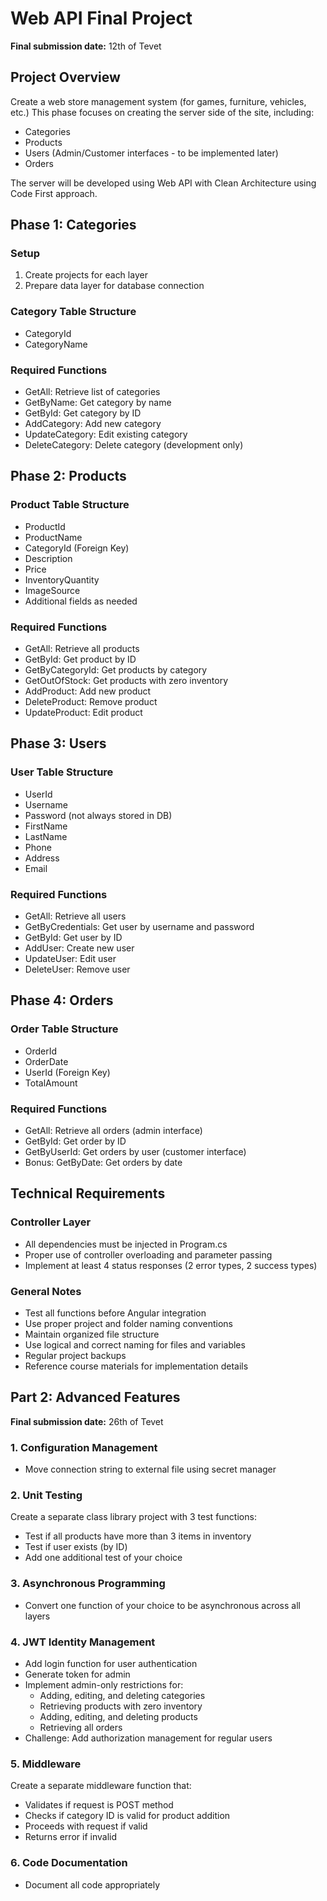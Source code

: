 # Web API Final Project

**Final submission date:** 12th of Tevet

## Project Overview
Create a web store management system (for games, furniture, vehicles, etc.)
This phase focuses on creating the server side of the site, including:
- Categories
- Products
- Users (Admin/Customer interfaces - to be implemented later)
- Orders

The server will be developed using Web API with Clean Architecture using Code First approach.

## Phase 1: Categories
### Setup
1. Create projects for each layer
2. Prepare data layer for database connection

### Category Table Structure
- CategoryId
- CategoryName

### Required Functions
- GetAll: Retrieve list of categories
- GetByName: Get category by name
- GetById: Get category by ID
- AddCategory: Add new category
- UpdateCategory: Edit existing category
- DeleteCategory: Delete category (development only)

## Phase 2: Products
### Product Table Structure
- ProductId
- ProductName
- CategoryId (Foreign Key)
- Description
- Price
- InventoryQuantity
- ImageSource
- Additional fields as needed

### Required Functions
- GetAll: Retrieve all products
- GetById: Get product by ID
- GetByCategoryId: Get products by category
- GetOutOfStock: Get products with zero inventory
- AddProduct: Add new product
- DeleteProduct: Remove product
- UpdateProduct: Edit product

## Phase 3: Users
### User Table Structure
- UserId
- Username
- Password (not always stored in DB)
- FirstName
- LastName
- Phone
- Address
- Email

### Required Functions
- GetAll: Retrieve all users
- GetByCredentials: Get user by username and password
- GetById: Get user by ID
- AddUser: Create new user
- UpdateUser: Edit user
- DeleteUser: Remove user

## Phase 4: Orders
### Order Table Structure
- OrderId
- OrderDate
- UserId (Foreign Key)
- TotalAmount

### Required Functions
- GetAll: Retrieve all orders (admin interface)
- GetById: Get order by ID
- GetByUserId: Get orders by user (customer interface)
- Bonus: GetByDate: Get orders by date

## Technical Requirements
### Controller Layer
- All dependencies must be injected in Program.cs
- Proper use of controller overloading and parameter passing
- Implement at least 4 status responses (2 error types, 2 success types)

### General Notes
- Test all functions before Angular integration
- Use proper project and folder naming conventions
- Maintain organized file structure
- Use logical and correct naming for files and variables
- Regular project backups
- Reference course materials for implementation details

## Part 2: Advanced Features
**Final submission date:** 26th of Tevet

### 1. Configuration Management
- Move connection string to external file using secret manager

### 2. Unit Testing
Create a separate class library project with 3 test functions:
- Test if all products have more than 3 items in inventory
- Test if user exists (by ID)
- Add one additional test of your choice

### 3. Asynchronous Programming
- Convert one function of your choice to be asynchronous across all layers

### 4. JWT Identity Management
- Add login function for user authentication
- Generate token for admin
- Implement admin-only restrictions for:
  - Adding, editing, and deleting categories
  - Retrieving products with zero inventory
  - Adding, editing, and deleting products
  - Retrieving all orders
- Challenge: Add authorization management for regular users

### 5. Middleware
Create a separate middleware function that:
- Validates if request is POST method
- Checks if category ID is valid for product addition
- Proceeds with request if valid
- Returns error if invalid

### 6. Code Documentation
- Document all code appropriately
